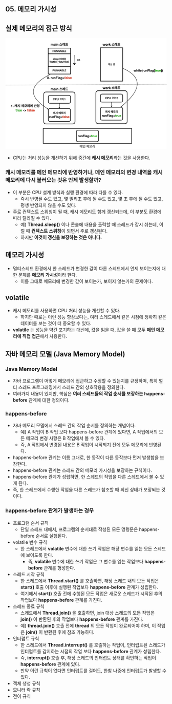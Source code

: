 ## 05. 메모리 가시성

## 실제 메모리의 접근 방식
![img.png](images/실제%20메모리의%20접근%20방식.png)
- CPU는 처리 성능을 개선하기 위해 중간에 **캐시 메모리**라는 것을 사용한다.


### 캐시 메모리를 메인 메모리에 반영하거나, 메인 메모리의 변경 내역을 캐시 메모리에 다시 불러오는 것은 언제 발생할까?
- 이 부분은 CPU 설계 방식과 실행 환경에 따라 다를 수 있다.
  - 즉시 반영될 수도 있고, 몇 밀리초 후에 될 수도 있고, 몇 초 후에 될 수도 있고, 평생 반영되지 않을 수도 있다.
- 주로 컨텍스트 스위칭이 될 때, 캐시 메모리도 함께 갱신되는데, 이 부분도 환경에 따라 달라질 수 있다.
  - 예) **Thread.sleep()** 이나 콘솔에 내용을 출력할 때 스레드가 잠시 쉬는데, 이럴 때 **컨텍스트 스위칭**이 되면서 주로 갱신된다.
  - 하지만 **이것이 갱신을 보장하는 것은 아니다.**


## 메모리 가시성
- 멀티스레드 환경에서 한 스레드가 변경한 값이 다른 스레드에서 언제 보이는지에 대한 문제를 **메모리 가시성**이라 한다.
  - 이름 그대로 메모리에 변경한 값이 보이는가, 보이지 않는가의 문제이다.


## volatile
- 캐시 메모리를 사용하면 CPU 처리 성능을 개선할 수 있다.
  - 하지만 때로는 이런 성능 향상보다는, 여러 스레드에서 같은 시점에 정확히 같은 데이터를 보는 것이 더 중요할 수 있다.
- **volatile** 는 성능을 약간 포기하는 대신에, 값을 읽을 때, 값을 쓸 때 모두 **메인 메모리에 직접 접근**해서 사용한다.


## 자바 메모리 모델 (Java Memory Model)

### Java Memory Model
- 자바 프로그램이 어떻게 메모리에 접근하고 수정할 수 있는지를 규정하며, 특히 멀티 스레드 프로그래밍에서 스레드 간의 상호작용을 정의한다.
- 여러가지 내용이 있지만, 핵심은 **여러 스레드들의 작업 순서를 보장하는 happens-before** 관계에 대한 정의이다.


### happens-before
- 자바 메모리 모델에서 스레드 간의 작업 순서를 정의하는 개념이다.
  - 예) A 작업이 B 작업 보다 happens-before 관계에 있다면, A 작업에서의 모든 메모리 변경 사항은 B 작업에서 볼 수 있다.
  - 즉, A 작업에서 변경된 내용은 B 작업이 시작되기 전에 모두 메모리에 반영된다.
- happens-before 관계는 이름 그대로, 한 동작이 다른 동작보다 먼저 발생함을 보장한다.
- happens-before 관계는 스레드 간의 메모리 가시성을 보장하는 규칙이다.
- happens-before 관계가 성립하면, 한 스레드의 작업을 다른 스레드에서 볼 수 있게 된다.
- 즉, 한 스레드에서 수행한 작업을 다른 스레드가 참조할 때 최신 상태가 보장되는 것이다.


### happens-before 관계가 발생하는 경우
- 프로그램 순서 규칙
  - 단일 스레드 내에서, 프로그램의 순서대로 작성된 모든 명령문은 happens-before 순서로 실행된다.
- volatile 변수 규칙
  - 한 스레드에서 **volatile** 변수에 대한 쓰기 작업은 해당 변수를 읽는 모든 스레드에 보이도록 한다.
    - 즉, **volatile** 변수에 대한 쓰기 작업은 그 변수를 읽는 작업보다 **happens-before** 관계를 형성한다.
- 스레드 시작 규칙
  - 한 스레드에서 **Thread.start()** 를 호출하면, 해당 스레드 내의 모든 작업은 **start()** 호출 이후에 실행된 작업보다 **happens-before** 관계가 성립한다.
  - 여기에서 **start()** 호출 전에 수행된 모든 작업은 새로운 스레드가 시작된 후의 작업보다 **happens-before** 관계를
가진다.
- 스레드 종료 규칙
  - 스레드에서 **Thread.join()** 을 호출하면, join 대상 스레드의 모든 작업은 **join()** 이 반환된 후의 작업보다
**happens-before** 관계를 가진다. 
  - 예) **thread.join()** 호출 전에 **thread** 의 모든 작업이 완료되어야 하며, 이 작업은 **join()** 이 반환된 후에 참조 가능하다.
- 인터럽트 규칙
  - 한 스레드에서 **Thread.interrupt()** 를 호출하는 작업이, 인터럽트된 스레드가 인터럽트를 감지하는 시점의 작업
보다 **happens-before** 관계가 성립한다. 
  - 즉, **interrupt()** 호출 후, 해당 스레드의 인터럽트 상태를 확인하는 작업이 **happens-before** 관계에 있다. 
  - 만약 이런 규칙이 없다면 인터럽트를 걸어도, 한참 나중에 인터럽트가 발생할 수 있다.
- 객체 생성 규칙
- 모니터 락 규칙
- 전이 규칙